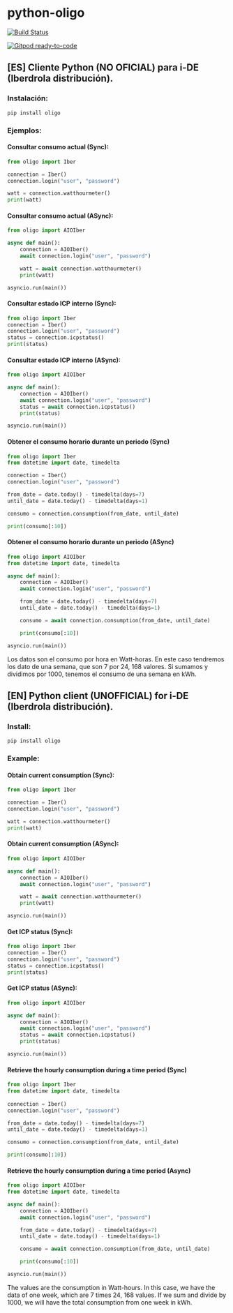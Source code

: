 # python-oligo

[![Build Status](https://travis-ci.org/hectorespert/python-oligo.svg?branch=master)](https://travis-ci.org/hectorespert/python-oligo)

[![Gitpod ready-to-code](https://img.shields.io/badge/Gitpod-ready--to--code-blue?logo=gitpod)](https://gitpod.io/#https://github.com/hectorespert/python-oligo)

## [ES] Cliente Python (NO OFICIAL) para i-DE (Iberdrola distribución).
### Instalación:

```
pip install oligo
```
### Ejemplos:

#### Consultar consumo actual (Sync):

```python
from oligo import Iber

connection = Iber()
connection.login("user", "password")

watt = connection.watthourmeter()
print(watt)
```

#### Consultar consumo actual (ASync):

```python
from oligo import AIOIber

async def main():
    connection = AIOIber()
    await connection.login("user", "password")

    watt = await connection.watthourmeter()
    print(watt)

asyncio.run(main())
```

#### Consultar estado ICP interno (Sync):

```python
from oligo import Iber
connection = Iber()
connection.login("user", "password")
status = connection.icpstatus()
print(status)
```

#### Consultar estado ICP interno (ASync):

```python
from oligo import AIOIber

async def main():
    connection = AIOIber()
    await connection.login("user", "password")
    status = await connection.icpstatus()
    print(status)

asyncio.run(main())
```

#### Obtener el consumo horario durante un periodo (Sync)

```python
from oligo import Iber
from datetime import date, timedelta

connection = Iber()
connection.login("user", "password")

from_date = date.today() - timedelta(days=7)
until_date = date.today() - timedelta(days=1)

consumo = connection.consumption(from_date, until_date)

print(consumo[:10])
```

#### Obtener el consumo horario durante un periodo (ASync)

```python
from oligo import AIOIber
from datetime import date, timedelta

async def main():
    connection = AIOIber()
    await connection.login("user", "password")

    from_date = date.today() - timedelta(days=7)
    until_date = date.today() - timedelta(days=1)

    consumo = await connection.consumption(from_date, until_date)

    print(consumo[:10])

asyncio.run(main())
```

Los datos son el consumo por hora en Watt-horas. En este caso tendremos los
dato de una semana, que son 7 por 24, 168 valores. Si sumamos y dividimos
por 1000, tenemos el consumo de una semana en kWh.

## [EN] Python client (UNOFFICIAL) for i-DE (Iberdrola distribución).
### Install:

```
pip install oligo
```
### Example:
#### Obtain current consumption (Sync):

```python
from oligo import Iber

connection = Iber()
connection.login("user", "password")

watt = connection.watthourmeter()
print(watt)
```
#### Obtain current consumption (ASync):

```python
from oligo import AIOIber

async def main():
    connection = AIOIber()
    await connection.login("user", "password")

    watt = await connection.watthourmeter()
    print(watt)

asyncio.run(main())
```

#### Get ICP status (Sync):

```python
from oligo import Iber
connection = Iber()
connection.login("user", "password")
status = connection.icpstatus()
print(status)
```

#### Get ICP status (ASync):

```python
from oligo import AIOIber

async def main():
    connection = AIOIber()
    await connection.login("user", "password")
    status = await connection.icpstatus()
    print(status)

asyncio.run(main())
```

#### Retrieve the hourly consumption during a time period (Sync)

```python
from oligo import Iber
from datetime import date, timedelta
    
connection = Iber()
connection.login("user", "password")

from_date = date.today() - timedelta(days=7)
until_date = date.today() - timedelta(days=1)

consumo = connection.consumption(from_date, until_date)

print(consumo[:10])
```

#### Retrieve the hourly consumption during a time period (Async)

```python
from oligo import AIOIber
from datetime import date, timedelta

async def main():
    connection = AIOIber()
    await connection.login("user", "password")

    from_date = date.today() - timedelta(days=7)
    until_date = date.today() - timedelta(days=1)

    consumo = await connection.consumption(from_date, until_date)

    print(consumo[:10])

asyncio.run(main())
```

The values are the consumption in Watt-hours. In this case, we have the data
of one week, which are 7 times 24, 168 values. If we sum and divide by 1000,
we will have the total consumption from one week in kWh.
